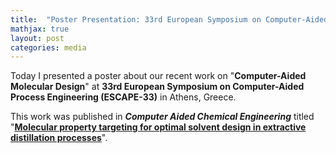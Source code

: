 ```yaml
---
title:  "Poster Presentation: 33rd European Symposium on Computer-Aided Process Engineering (ESCAPE-33)"
mathjax: true
layout: post
categories: media
---
```


Today I presented a poster about our recent work on "**Computer-Aided Molecular Design**" 
at **33rd European Symposium on Computer-Aided Process Engineering (ESCAPE-33)** in Athens, Greece.

This work was published in **_Computer Aided Chemical Engineering_** 
titled "**[Molecular property targeting for optimal solvent design in extractive distillation processes](https://doi.org/10.1016/B978-0-443-15274-0.50199-2)**".
